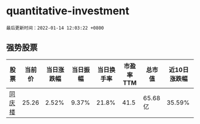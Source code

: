 # quantitative-investment

`最后更新时间：2022-01-14 12:03:22 +0800`

## 强势股票

|股票|当前价|当日涨跌幅|当日振幅|当日换手率|市盈率TTM|总市值|近10日涨跌幅|
|----|----|----|----|----|----|----|----|
|[同庆楼](https://xueqiu.com/S/SH605108)|25.26|2.52%|9.37%|21.8%|41.5|65.68亿|35.59%|
